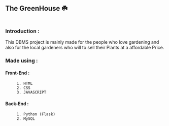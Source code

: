 ## The GreenHouse ☘️

<img src="">

### Introduction :  
This DBMS project is mainly made for the people who love gardening and also for the local gardeners who will to sell their Plants at a affordable Price.

### Made using : 
  #### Front-End :
         1. HTML
         2. CSS
         3. JAVASCRIPT

  #### Back-End :
         1. Python (Flask)
         2. MySQL 
         
